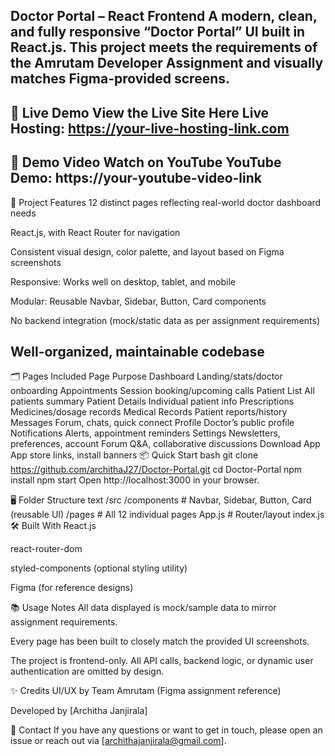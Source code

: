 Doctor Portal – React Frontend
A modern, clean, and fully responsive “Doctor Portal” UI built in React.js. This project meets the requirements of the Amrutam Developer Assignment and visually matches Figma-provided screens.
-------------

🚀 Live Demo
View the Live Site Here
Live Hosting: https://your-live-hosting-link.com
------------

🎥 Demo Video
Watch on YouTube
YouTube Demo: https://your-youtube-video-link
----------

📁 Project Features
12 distinct pages reflecting real-world doctor dashboard needs

React.js, with React Router for navigation

Consistent visual design, color palette, and layout based on Figma screenshots

Responsive: Works well on desktop, tablet, and mobile

Modular: Reusable Navbar, Sidebar, Button, Card components

No backend integration (mock/static data as per assignment requirements)

Well-organized, maintainable codebase
----------------------------------------

🗂️ Pages Included
Page	Purpose
Dashboard	Landing/stats/doctor onboarding
Appointments	Session booking/upcoming calls
Patient List	All patients summary
Patient Details	Individual patient info
Prescriptions	Medicines/dosage records
Medical Records	Patient reports/history
Messages	Forum, chats, quick connect
Profile	Doctor’s public profile
Notifications	Alerts, appointment reminders
Settings	Newsletters, preferences, account
Forum	Q&A, collaborative discussions
Download App	App store links, install banners
📦 Quick Start
bash
git clone https://github.com/archithaJ27/Doctor-Portal.git
cd Doctor-Portal
npm install
npm start
Open http://localhost:3000 in your browser.

🖥️ Folder Structure
text
/src
  /components  # Navbar, Sidebar, Button, Card (reusable UI)
  /pages       # All 12 individual pages
  App.js       # Router/layout
  index.js
🛠️ Built With
React.js

react-router-dom

styled-components (optional styling utility)

Figma (for reference designs)

📚 Usage Notes
All data displayed is mock/sample data to mirror assignment requirements.

Every page has been built to closely match the provided UI screenshots.

The project is frontend-only. All API calls, backend logic, or dynamic user authentication are omitted by design.

✨ Credits
UI/UX by Team Amrutam (Figma assignment reference)

Developed by [Architha Janjirala]

📩 Contact
If you have any questions or want to get in touch, please open an issue or reach out via [archithajanjirala@gmail.com].


